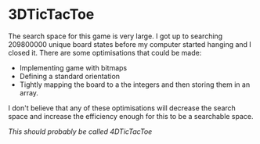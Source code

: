 # 3DTicTacToe

The search space for this game is very large.
I got up to searching 209800000 unique board states before my computer started hanging and I closed it. There are some optimisations that could be made:

- Implementing game with bitmaps
- Defining a standard orientation
- Tightly mapping the board to a the integers and then storing them in an array.

I don't believe that any of these optimisations will decrease the search space and increase the efficiency enough for this to be a searchable space.

_This should probably be called 4DTicTacToe_